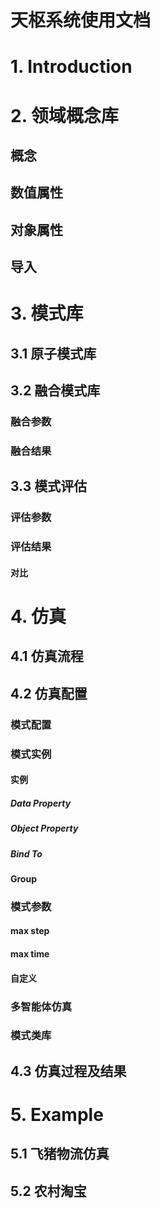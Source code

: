 # 天枢系统使用文档

# 1. Introduction

# 2. 领域概念库
## 概念
## 数值属性
## 对象属性
## 导入


# 3. 模式库
## 3.1 原子模式库
## 3.2 融合模式库
### 融合参数
### 融合结果
## 3.3 模式评估
### 评估参数
### 评估结果
#### 对比


# 4. 仿真
## 4.1 仿真流程
## 4.2 仿真配置
### 模式配置
### 模式实例
#### 实例
##### Data Property
##### Object Property
##### Bind To
#### Group

### 模式参数
#### max step
#### max time
#### 自定义

### 多智能体仿真
### 模式类库

## 4.3 仿真过程及结果

# 5. Example 
## 5.1 飞猪物流仿真
## 5.2 农村淘宝



